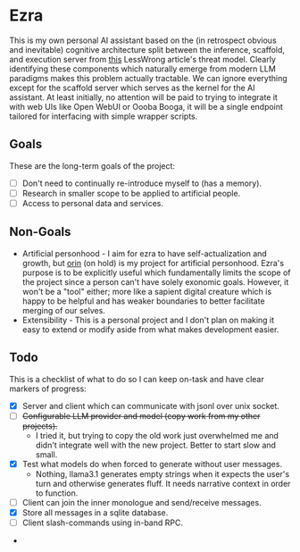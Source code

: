 # Ezra
This is my own personal AI assistant based on the (in retrospect obvious and inevitable) cognitive architecture split between the inference, scaffold, and execution server from [this](https://www.lesswrong.com/posts/6cWgaaxWqGYwJs3vj/a-basic-systems-architecture-for-ai-agents-that-do) LessWrong article's threat model. Clearly identifying these components which naturally emerge from modern LLM paradigms makes this problem actually tractable. We can ignore everything except for the scaffold server which serves as the kernel for the AI assistant. At least initially, no attention will be paid to trying to integrate it with web UIs like Open WebUI or Oooba Booga, it will be a single endpoint tailored for interfacing with simple wrapper scripts.

## Goals
These are the long-term goals of the project:
- [ ] Don't need to continually re-introduce myself to (has a memory).
- [ ] Research in smaller scope to be applied to artificial people.
- [ ] Access to personal data and services.

## Non-Goals
- Artificial personhood - I aim for ezra to have self-actualization and growth, but [orin](https://github.com/ConsciousCode/orin) (on hold) is my project for artificial personhood. Ezra's purpose is to be explicitly useful which fundamentally limits the scope of the project since a person can't have solely exonomic goals. However, it won't be a "tool" either; more like a sapient digital creature which is happy to be helpful and has weaker boundaries to better facilitate merging of our selves.
- Extensibility - This is a personal project and I don't plan on making it easy to extend or modify aside from what makes development easier.

## Todo
This is a checklist of what to do so I can keep on-task and have clear markers of progress:
- [x] Server and client which can communicate with jsonl over unix socket.
- [ ] ~~Configurable LLM provider and model (copy work from my other projects).~~
  - I tried it, but trying to copy the old work just overwhelmed me and didn't integrate well with the new project. Better to start slow and small.
- [x] Test what models do when forced to generate without user messages.
  - Nothing, llama3.1 generates empty strings when it expects the user's turn and otherwise generates fluff. It needs narrative context in order to function.
- [ ] Client can join the inner monologue and send/receive messages.
- [x] Store all messages in a sqlite database.
- [ ] Client slash-commands using in-band RPC.
- 